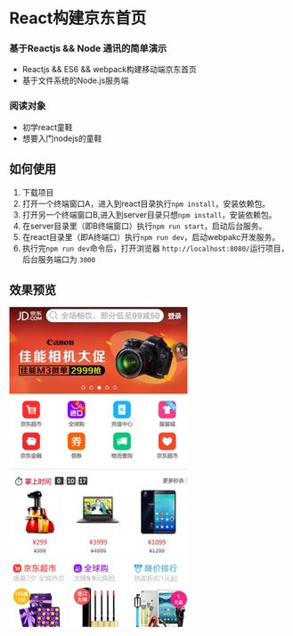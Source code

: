 # React构建京东首页

### 基于Reactjs && Node 通讯的简单演示

* Reactjs && ES6 && webpack构建移动端京东首页
* 基于文件系统的Node.js服务端

### 阅读对象
* 初学react童鞋
* 想要入门nodejs的童鞋

## 如何使用
1. 下载项目
2. 打开一个终端窗口A，进入到react目录执行`npm install`，安装依赖包。
3. 打开另一个终端窗口B,进入到server目录只想`npm install`，安装依赖包。
4. 在server目录里（即B终端窗口）执行`npm run start`，启动后台服务。
5. 在react目录里（即A终端口）执行`npm run dev`，启动webpakc开发服务。
6. 执行完`npm run dev`命令后，打开浏览器 `http://localhost:8080/`运行项目，后台服务端口为 `3000`

## 效果预览
![Mou icon](./jd.png)

